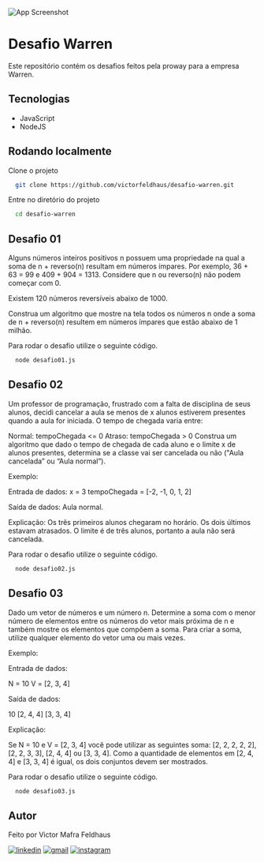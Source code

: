 

![App Screenshot](https://warren.proway.com.br/assets/img/form-inscricao.png)


# Desafio Warren

Este repositório contém os desafios feitos pela proway para a empresa Warren.


## Tecnologias


+ JavaScript
+ NodeJS


## Rodando localmente

Clone o projeto

```bash
  git clone https://github.com/victorfeldhaus/desafio-warren.git
```

Entre no diretório do projeto

```bash
  cd desafio-warren
```

## Desafio 01

Alguns números inteiros positivos n possuem uma propriedade na qual a soma de n + reverso(n) resultam em números ímpares. Por exemplo, 36 + 63 = 99 e 409 + 904 = 1313. Considere que n ou reverso(n) não podem começar com 0.

Existem 120 números reversíveis abaixo de 1000.

Construa um algoritmo que mostre na tela todos os números n onde a soma de n + reverso(n) resultem em números ímpares que estão abaixo de 1 milhão.


Para rodar o desafio utilize o seguinte código.

```bash
  node desafio01.js
```


## Desafio 02

Um professor de programação, frustrado com a falta de disciplina de seus alunos, decidi cancelar a aula se menos de x alunos estiverem presentes quando a aula for iniciada. O tempo de chegada varia entre:

Normal: tempoChegada <= 0
Atraso: tempoChegada > 0
Construa um algoritmo que dado o tempo de chegada de cada aluno e o limite x de alunos presentes, determina se a classe vai ser cancelada ou não ("Aula cancelada” ou “Aula normal”).

Exemplo:

Entrada de dados:
x = 3
tempoChegada = [-2, -1, 0, 1, 2]

Saída de dados:
Aula normal.

Explicação:
Os três primeiros alunos chegaram no horário. Os dois últimos estavam atrasados. O limite é de três alunos, portanto a aula não será cancelada.

Para rodar o desafio utilize o seguinte código.


```bash
  node desafio02.js
```

## Desafio 03

Dado um vetor de números e um número n. Determine a soma com o menor número de elementos entre os números do vetor mais próxima de n e também mostre os elementos que compõem a soma. Para criar a soma, utilize qualquer elemento do vetor uma ou mais vezes.

Exemplo:

Entrada de dados:

N = 10
V = [2, 3, 4]

Saída de dados:

10
[2, 4, 4]
[3, 3, 4]

Explicação:

Se N = 10 e V = [2, 3, 4] você pode utilizar as seguintes soma: [2, 2, 2, 2, 2], [2, 2, 3, 3], [2, 4, 4] ou [3, 3, 4]. Como a quantidade de elementos em [2, 4, 4] e [3, 3, 4] é igual, os dois conjuntos devem ser mostrados.


Para rodar o desafio utilize o seguinte código.

```bash
  node desafio03.js
```

## Autor
 Feito por Victor Mafra Feldhaus

[![linkedin](https://img.shields.io/badge/linkedin-0A66C2?style=for-the-badge&logo=linkedin&logoColor=white)](https://www.linkedin.com/)
[![gmail](https://img.shields.io/badge/my_gmail-000?style=for-the-badge&logo=ko-fi&logoColor=white)](https://katherinempeterson.com/)
[![instagram](https://img.shields.io/badge/instagram-1DA1F2?style=for-the-badge&logo=instagram&logoColor=white)](https://instagram.com/)





